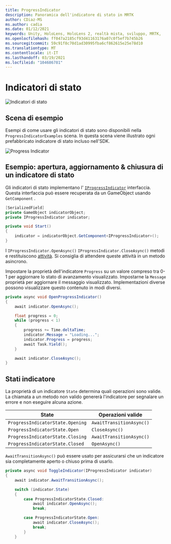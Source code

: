 ```yaml
---
title: ProgressIndicator
description: Panoramica dell'indicatore di stato in MRTK
author: CDiaz-MS
ms.author: cadia
ms.date: 01/12/2021
keywords: Unity, HoloLens, HoloLens 2, realtà mista, sviluppo, MRTK,
ms.openlocfilehash: ff047a2185cf93d41163176a07c0f5ef7b745b26
ms.sourcegitcommit: 59c91f8c70d1ad30995fba6cf862615e25e78d10
ms.translationtype: MT
ms.contentlocale: it-IT
ms.lasthandoff: 03/19/2021
ms.locfileid: "104686781"
---
```

# <a name="progress-indicators"></a>Indicatori di stato

![Indicatori di stato](../images/progress-indicator/MRTK_ProgressIndicator_Main.png)

## <a name="example-scene"></a>Scena di esempio

Esempi di come usare gli indicatori di stato sono disponibili nella `ProgressIndicatorExamples` scena. In questa scena viene illustrato ogni prefabbricato indicatore di stato incluso nell'SDK.

<img src="../images/progress-indicator/MRTK_ProgressIndicator_Examples.png" alt="Progress Indicator">

## <a name="example-open-update--close-a-progress-indicator"></a>Esempio: apertura, aggiornamento & chiusura di un indicatore di stato

Gli indicatori di stato implementano l' [`IProgressIndicator`](xref:Microsoft.MixedReality.Toolkit.UI.IProgressIndicator) interfaccia. Questa interfaccia può essere recuperata da un GameObject usando `GetComponent` .

```c#
[SerializedField]
private GameObject indicatorObject;
private IProgressIndicator indicator;

private void Start()
{
    indicator = indicatorObject.GetComponent<IProgressIndicator>();
}
```

I `IProgressIndicator.OpenAsync()` `IProgressIndicator.CloseAsync()` metodi e restituiscono [attività](xref:System.Threading.Tasks.Task). Si consiglia di attendere queste attività in un metodo asincrono.

Impostare la proprietà dell'indicatore `Progress` su un valore compreso tra 0-1 per aggiornare lo stato di avanzamento visualizzato. Impostarne la `Message` proprietà per aggiornare il messaggio visualizzato. Implementazioni diverse possono visualizzare questo contenuto in modi diversi.

```c#
private async void OpenProgressIndicator()
{
    await indicator.OpenAsync();

    float progress = 0;
    while (progress < 1)
    {
        progress += Time.deltaTime;
        indicator.Message = "Loading...";
        indicator.Progress = progress;
        await Task.Yield();
    }

    await indicator.CloseAsync();
}
```

## <a name="indicator-states"></a>Stati indicatore

La proprietà di un indicatore `State` determina quali operazioni sono valide. La chiamata a un metodo non valido genererà l'indicatore per segnalare un errore e non eseguire alcuna azione.

State | Operazioni valide
--- | ---
`ProgressIndicatorState.Opening` | `AwaitTransitionAsync()`
`ProgressIndicatorState.Open` | `CloseAsync()`
`ProgressIndicatorState.Closing` | `AwaitTransitionAsync()`
`ProgressIndicatorState.Closed` | `OpenAsync()`

`AwaitTransitionAsync()` può essere usato per assicurarsi che un indicatore sia completamente aperto o chiuso prima di usarlo.

```c#
private async void ToggleIndicator(IProgressIndicator indicator)
{
    await indicator.AwaitTransitionAsync();

    switch (indicator.State)
    {
        case ProgressIndicatorState.Closed:
            await indicator.OpenAsync();
            break;

        case ProgressIndicatorState.Open:
            await indicator.CloseAsync();
            break;
        }
    }
```
